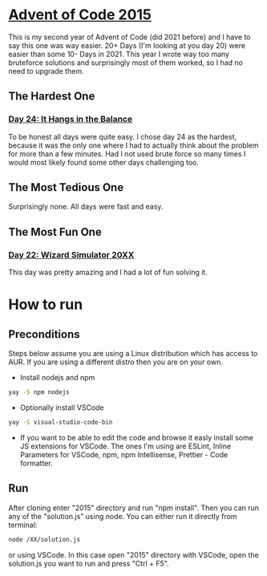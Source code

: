 # [Advent of Code 2015](https://adventofcode.com/2015)

This is my second year of Advent of Code (did 2021 before) and I have to say this one was way easier.
20+ Days (I'm looking at you day 20) were easier than some 10- Days in 2021. This year I wrote
way too many bruteforce solutions and surprisingly most of them worked, so I had no need to upgrade them.

## The Hardest One

### [Day 24: It Hangs in the Balance](https://github.com/ceribe/advent-of-code/tree/main/2015/src/24)

To be honest all days were quite easy. I chose day 24 as the hardest, because it was the only
one where I had to actually think about the problem for more than a few minutes. Had I not used brute
force so many times I would most likely found some other days challenging too.

## The Most Tedious One

Surprisingly none. All days were fast and easy.

## The Most Fun One

### [Day 22: Wizard Simulator 20XX](https://github.com/ceribe/advent-of-code/tree/main/2015/src/22)

This day was pretty amazing and I had a lot of fun solving it.

# How to run

## Preconditions

Steps below assume you are using a Linux distribution which has access to AUR. If you are
using a different distro then you are on your own.

- Install nodejs and npm

```bash
yay -S npm nodejs
```

- Optionally install VSCode

```bash
yay -S visual-studio-code-bin
```

- If you want to be able to edit the code and browse it easly install some JS extensions for VSCode.
  The ones I'm using are ESLint, Inline Parameters for VSCode, npm, npm Intellisense, Prettier - Code formatter.

## Run

After cloning enter "2015" directory and run "npm install".
Then you can run any of the "solution.js" using node. You can
either run it directly from terminal:

```bash
node /XX/solution.js
```

or using VSCode. In this case open "2015" directory with VSCode,
open the solution.js you want to run and press "Ctrl + F5".
